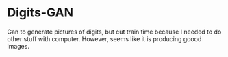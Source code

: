 # Digits-GAN
Gan to generate pictures of digits, but cut train time because I needed to do other stuff with computer. However, seems like it is producing goood images.

